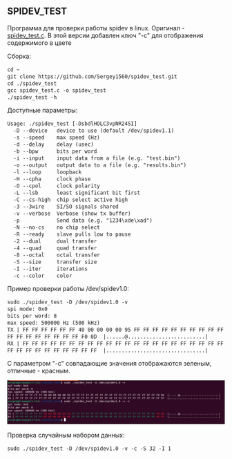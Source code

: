 ## SPIDEV_TEST

Программа для проверки работы spidev в linux. Оригинал - [spidev_test.c](https://github.com/torvalds/linux/blob/master/tools/spi/spidev_test.c). В этой версии добавлен ключ "-c" для отображения содержимого в цвете

Сборка:

```
cd ~
git clone https://github.com/Sergey1560/spidev_test.git
cd ./spidev_test
gcc spidev_test.c -o spidev_test
./spidev_test -h
```

Доступные параметры:

```
Usage: ./spidev_test [-DsbdlHOLC3vpNR24SI]
  -D --device   device to use (default /dev/spidev1.1)
  -s --speed    max speed (Hz)
  -d --delay    delay (usec)
  -b --bpw      bits per word
  -i --input    input data from a file (e.g. "test.bin")
  -o --output   output data to a file (e.g. "results.bin")
  -l --loop     loopback
  -H --cpha     clock phase
  -O --cpol     clock polarity
  -L --lsb      least significant bit first
  -C --cs-high  chip select active high
  -3 --3wire    SI/SO signals shared
  -v --verbose  Verbose (show tx buffer)
  -p            Send data (e.g. "1234\xde\xad")
  -N --no-cs    no chip select
  -R --ready    slave pulls low to pause
  -2 --dual     dual transfer
  -4 --quad     quad transfer
  -8 --octal    octal transfer
  -S --size     transfer size
  -I --iter     iterations
  -c --color    color
```

Пример проверки работы /dev/spidev1.0:

```
sudo ./spidev_test -D /dev/spidev1.0 -v
spi mode: 0x0
bits per word: 8
max speed: 500000 Hz (500 kHz)
TX | FF FF FF FF FF FF 40 00 00 00 00 95 FF FF FF FF FF FF FF FF FF FF FF FF FF FF FF FF FF FF F0 0D  |......@.........................|
RX | FF FF FF FF FF FF FF FF FF FF FF FF FF FF FF FF FF FF FF FF FF FF FF FF FF FF FF FF FF FF FF FF  |................................|
```

С параметром "-c" совпадающие значения отображаются зеленым, отличные - красным.

![Color](./color.png)


Проверка случайным набором данных:

```
sudo ./spidev_test -D /dev/spidev1.0 -v -c -S 32 -I 1
```
